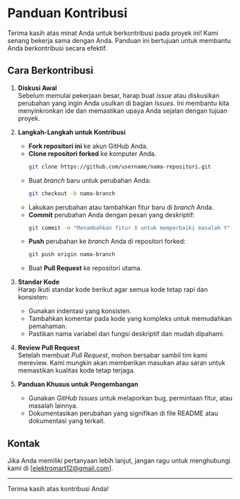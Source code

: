 
# Panduan Kontribusi

Terima kasih atas minat Anda untuk berkontribusi pada proyek ini! Kami senang bekerja sama dengan Anda. Panduan ini bertujuan untuk membantu Anda berkontribusi secara efektif.

## Cara Berkontribusi

1. **Diskusi Awal**  
   Sebelum memulai pekerjaan besar, harap buat *issue* atau diskusikan perubahan yang ingin Anda usulkan di bagian *Issues*. Ini membantu kita menyinkronkan ide dan memastikan upaya Anda sejalan dengan tujuan proyek.

2. **Langkah-Langkah untuk Kontribusi**  
   - **Fork repositori ini** ke akun GitHub Anda.
   - **Clone repositori forked** ke komputer Anda.
     ```bash
     git clone https://github.com/username/nama-repositori.git
     ```
   - Buat *branch* baru untuk perubahan Anda:
     ```bash
     git checkout -b nama-branch
     ```
   - Lakukan perubahan atau tambahkan fitur baru di *branch* Anda.
   - **Commit** perubahan Anda dengan pesan yang deskriptif:
     ```bash
     git commit -m "Menambahkan fitur X untuk memperbaiki masalah Y"
     ```
   - **Push** perubahan ke *branch* Anda di repositori forked:
     ```bash
     git push origin nama-branch
     ```
   - Buat **Pull Request** ke repositori utama.

3. **Standar Kode**  
   Harap ikuti standar kode berikut agar semua kode tetap rapi dan konsisten:
   - Gunakan indentasi yang konsisten.
   - Tambahkan komentar pada kode yang kompleks untuk memudahkan pemahaman.
   - Pastikan nama variabel dan fungsi deskriptif dan mudah dipahami.

4. **Review Pull Request**  
   Setelah membuat *Pull Request*, mohon bersabar sambil tim kami mereview. Kami mungkin akan memberikan masukan atau saran untuk memastikan kualitas kode tetap terjaga.

5. **Panduan Khusus untuk Pengembangan**  
   - Gunakan *GitHub Issues* untuk melaporkan bug, permintaan fitur, atau masalah lainnya.
   - Dokumentasikan perubahan yang signifikan di file README atau dokumentasi yang terkait.

## Kontak
Jika Anda memiliki pertanyaan lebih lanjut, jangan ragu untuk menghubungi kami di [elektromart12@gmail.com].

---

Terima kasih atas kontribusi Anda!
